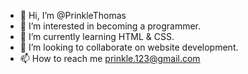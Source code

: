 - 👋 Hi, I’m @PrinkleThomas
- 👀 I’m interested in becoming a programmer.
- 🌱 I’m currently learning HTML & CSS.
- 💞️ I’m looking to collaborate on website development.
- 📫 How to reach me prinkle.123@gmail.com

<!---
PrinkleThomas/PrinkleThomas is a ✨ special ✨ repository because its `README.md` (this file) appears on your GitHub profile.
You can click the Preview link to take a look at your changes.
--->
